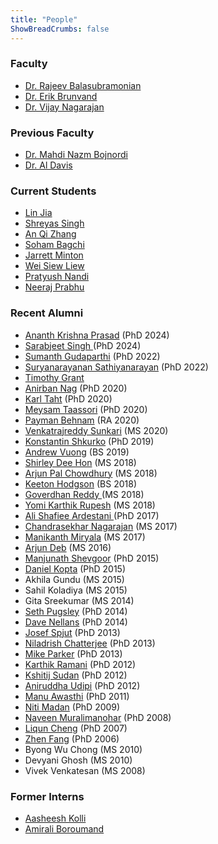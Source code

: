 ```yaml
---
title: "People"
ShowBreadCrumbs: false
---
```

<h3>Faculty</h3>
			<ul>
			  <li> <a href="http://www.cs.utah.edu/~rajeev">Dr. Rajeev Balasubramonian</a></li>
			  <li> <a href="http://www.cs.utah.edu/~elb">Dr. Erik Brunvand</a></li>
			  <li> <a href="https://homepages.inf.ed.ac.uk/vnagaraj/">Dr. Vijay Nagarajan</a></li>
			</ul>

<h3>Previous Faculty</h3>
<ul>
<li> <a href="http://www.cs.utah.edu/~bojnordi">Dr. Mahdi Nazm Bojnordi</a></li>
    <li> <a href="http://www.cs.utah.edu/~ald"> Dr. Al Davis </a> </li>
</ul>


<h3> Current Students </h3>
<ul>
    <li> <a href="">Lin Jia</a> </li>
    <li> <a href="">Shreyas Singh</a> </li>
    <li> <a href="https://useraz.github.io/">An Qi Zhang</a> </li>
    <li> <a href="http://www.sohambagchi.com/">Soham Bagchi</a> </li>
    <li> <a href="https://www.jarrettminton.com/">Jarrett Minton</a> </li>
    <li> <a href="">Wei Siew Liew </a></li>
    <li> <a href="">Pratyush Nandi</a></li>
    <li> <a href="">Neeraj Prabhu</a></li>
</ul>

<h3> Recent Alumni </h3>
<ul>
    <li> <a href="https://ananthkp.github.io/">Ananth Krishna Prasad</a>  (PhD 2024) </li>
    <li> <a href="http://www.cs.utah.edu/~sarab/">Sarabjeet Singh </a> (PhD 2024)</li>
    <li> <a href="http://www.cs.utah.edu/~sgudapar/home">Sumanth Gudaparthi</a> (PhD 2022) </li>
    <li> <a href="">Suryanarayanan Sathiyanarayan</a> (PhD 2022) </li>
    <li> <a href="">Timothy Grant</a> </li>
    <li> <a href="">Anirban Nag</a> (PhD 2020) </li>
    <li> <a href="">Karl Taht</a> (PhD 2020) </li>
    <li> <a href="">Meysam Taassori</a> (PhD 2020) </li>
    <li> <a href="http://www.paymanbehnam.com/">Payman Behnam</a> (RA 2020) </li>
    <li> <a href="">Venkatrajreddy Sunkari</a> (MS 2020) </li>
    <li> <a href="http://www.cs.utah.edu/~kshkurko/">Konstantin Shkurko</a> (PhD 2019) </li>	
    <li> <a href="">Andrew Vuong</a> (BS 2019)</li>
    <li> <a href="">Shirley Dee Hon</a> (MS 2018) </li>
    <li> <a href="">Arjun Pal Chowdhury</a> (MS 2018)</li>
    <li> <a href="http://keetonian.github.io/">Keeton Hodgson</a> (BS 2018) </li>    	 	
    <li> <a href="">Goverdhan Reddy </a> (MS 2018) </li>
    <li> <a href="">Yomi Karthik Rupesh</a> (MS 2018) </li>
    <li> <a href="http://www.cs.utah.edu/~shafiee/">Ali Shafiee Ardestani </a> (PhD 2017) </li>
    <li> <a href="http://www.cs.utah.edu/~chandru/">Chandrasekhar Nagarajan</a> (MS 2017) </li>
    <li> <a href="">Manikanth Miryala</a> (MS 2017) </li>
    <li> <a href="">Arjun Deb</a> (MS 2016) </li>
    <li> <a href="http://www.cs.utah.edu/~shevgoor">Manjunath Shevgoor</a> (PhD 2015) </li>
    <li> <a href="http://www.cs.utah.edu/~dkopta">Daniel Kopta</a> (PhD 2015) </li>
    <li> Akhila Gundu (MS 2015)</li>
    <li> Sahil Koladiya (MS 2015)</li>
    <li> Gita Sreekumar (MS 2014)</li>
    <li> <a href="http://www.cs.utah.edu/~pugsley">Seth Pugsley</a> (PhD 2014)</li>
    <li> <a href="http://david.nellans.org/cv">Dave Nellans</a> (PhD 2014)</li>
    <li> <a href="http://www.cs.utah.edu/~sjosef">Josef Spjut</a> (PhD 2013)</li>
    <li> <a href="http://www.cs.utah.edu/~nil">Niladrish Chatterjee</a> (PhD 2013)</li>
    <li> <a href="http://www.cs.utah.edu/~map">Mike Parker</a> (PhD 2013)</li>
    <li> <a href="http://www.cs.utah.edu/~karthikr">Karthik Ramani</a> (PhD 2012)</li>
    <li> <a href="http://www.cs.utah.edu/~kshitij">Kshitij Sudan</a> (PhD 2012)</li>
    <li> <a href="http://www.cs.utah.edu/~udipi"> Aniruddha Udipi</a> (PhD 2012)</li>
    <li> <a href="http://www.cs.utah.edu/~manua">Manu Awasthi</a> (PhD 2011)</li>
    <li> <a href="http://www.cs.utah.edu/~niti"> Niti Madan</a> (PhD 2009)</li>
    <li> <a href="http://www.cs.utah.edu/~naveen"> Naveen Muralimanohar</a> (PhD 2008)</li>
    <li> <a href="http://www.cs.utah.edu/~legion">Liqun Cheng</a> (PhD 2007) </li>
    <li> <a href="http://www.cs.utah.edu/~zfang">Zhen Fang</a> (PhD 2006) </li>
    <li> Byong Wu Chong (MS 2010)</li>
    <li> Devyani Ghosh (MS 2010)</li>
    <li> Vivek Venkatesan (MS 2008)</li>
</ul>

<h3> Former Interns </h3>
<ul>
    <li> <a href="http://aasheeshkolli.com/"> Aasheesh Kolli</a>
    <li> <a href=""> Amirali Boroumand</a>
</ul>